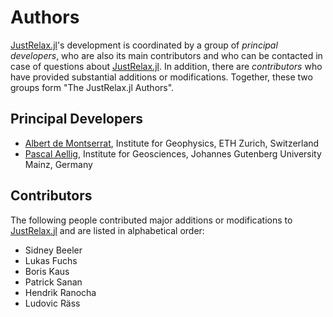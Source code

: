 # Authors

[JustRelax.jl](https://github.com/PTsolvers/JustRelax.jl)'s development is coordinated by a group of *principal developers*,
who are also its main contributors and who can be contacted in case of
questions about [JustRelax.jl](https://github.com/PTsolvers/JustRelax.jl). In addition, there are *contributors* who have
provided substantial additions or modifications. Together, these two groups form
"The JustRelax.jl Authors".

## Principal Developers
* [Albert de Montserrat](https://github.com/albert-de-montserrat),
  Institute for Geophysics, ETH Zurich, Switzerland
* [Pascal Aellig](https://github.com/aelligp),
  Institute for Geosciences, Johannes Gutenberg University Mainz, Germany


## Contributors
The following people contributed major additions or modifications to [JustRelax.jl](https://github.com/PTsolvers/JustRelax.jl) and
are listed in alphabetical order:

* Sidney Beeler
* Lukas Fuchs
* Boris Kaus
* Patrick Sanan
* Hendrik Ranocha
* Ludovic Räss
